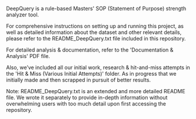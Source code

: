 DeepQuery is a rule-based Masters' SOP (Statement of Purpose) strength analyzer tool.

For comprehensive instructions on setting up and running this project, as well as detailed information about the dataset and other relevant details, please refer to the README_DeepQuery.txt file included in this repository.

For detailed analysis & documentation, refer to the 'Documentation & Analysis' PDF file.

Also, we’ve included all our initial work, research & hit-and-miss attempts in the 'Hit & Miss (Various Initial Attempts)' folder. As in progress that we initially made and then scrapped in pursuit of better results.

Note: README_DeepQuery.txt is an extended and more detailed README file. We wrote it separately to provide in-depth information without overwhelming users with too much detail upon first accessing the repository.
 

